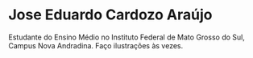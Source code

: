 # Jose Eduardo Cardozo Araújo

Estudante do Ensino Médio no Instituto Federal de Mato Grosso do Sul, Campus Nova Andradina. Faço ilustrações às vezes.

